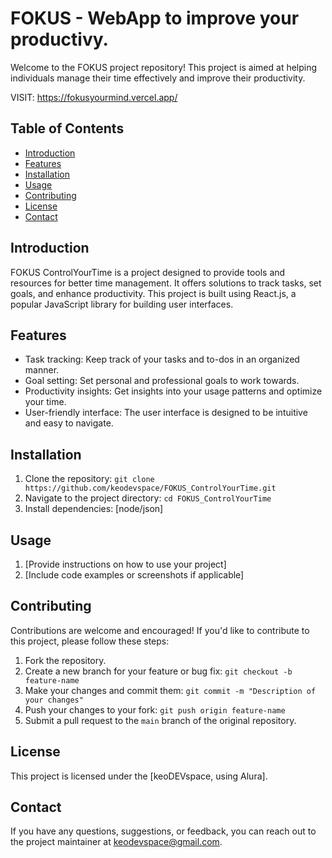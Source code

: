 # FOKUS - WebApp to improve your productivy.

Welcome to the FOKUS project repository! This project is aimed at helping individuals manage their time effectively and improve their productivity.

VISIT: https://fokusyourmind.vercel.app/

## Table of Contents

- [Introduction](#introduction)
- [Features](#features)
- [Installation](#installation)
- [Usage](#usage)
- [Contributing](#contributing)
- [License](#license)
- [Contact](#contact)

## Introduction

FOKUS ControlYourTime is a project designed to provide tools and resources for better time management. It offers solutions to track tasks, set goals, and enhance productivity. This project is built using React.js, a popular JavaScript library for building user interfaces.

## Features

- Task tracking: Keep track of your tasks and to-dos in an organized manner.
- Goal setting: Set personal and professional goals to work towards.
- Productivity insights: Get insights into your usage patterns and optimize your time.
- User-friendly interface: The user interface is designed to be intuitive and easy to navigate.

## Installation

1. Clone the repository: `git clone https://github.com/keodevspace/FOKUS_ControlYourTime.git`
2. Navigate to the project directory: `cd FOKUS_ControlYourTime`
3. Install dependencies: [node/json]


## Usage

1. [Provide instructions on how to use your project]
2. [Include code examples or screenshots if applicable]

## Contributing

Contributions are welcome and encouraged! If you'd like to contribute to this project, please follow these steps:

1. Fork the repository.
2. Create a new branch for your feature or bug fix: `git checkout -b feature-name`
3. Make your changes and commit them: `git commit -m "Description of your changes"`
4. Push your changes to your fork: `git push origin feature-name`
5. Submit a pull request to the `main` branch of the original repository.

## License

This project is licensed under the [keoDEVspace, using Alura].

## Contact

If you have any questions, suggestions, or feedback, you can reach out to the project maintainer at keodevspace@gmail.com.

